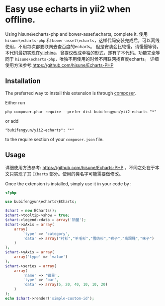 Easy use echarts in yii2 when offline.
======================================
Using hisune\echarts-php and bower-asset\echarts, complete it.
使用 `hisune\echarts-php` 和 `bower-asset\echarts`，这样代码安装完成后，可以离线使用，不用每次都要联网去查百度的echarts。
但是安装会比较慢，请慢慢等待。
本代码最初实现在[yiichina](http://www.yiichina.com/tutorial/503)，曾提议改成单独的形式，遂有了本代码。功能完全等同于 `hisune\echarts-php`，唯独不用使用的时候不用联网找百度echarts。
详细使用方法参考:https://github.com/hisune/Echarts-PHP

Installation
------------

The preferred way to install this extension is through [composer](http://getcomposer.org/download/).

Either run

```
php composer.phar require --prefer-dist bubifengyun/yii2-echarts "*"
```

or add

```
"bubifengyun/yii2-echarts": "*"
```

to the require section of your `composer.json` file.


Usage
-----

详细使用方法参考: https://github.com/hisune/Echarts-PHP 。不同之处在于本文只实现了其 `ECharts` 部分。使用的类名字可能需要做修改。

Once the extension is installed, simply use it in your code by  :

```php
<?php

use bubifengyun\echarts\ECharts;

$chart = new ECharts();
$chart->tooltip->show = true;
$chart->legend->data = array('销量');
$chart->xAxis = array(
    array(
        'type' => 'category',
        'data' => array("衬衫","羊毛衫","雪纺衫","裤子","高跟鞋","袜子")
    )
);
$chart->yAxis = array(
    array('type' => 'value')
);
$chart->series = array(
    array(
        'name' => '销量',
        'type' => 'bar',
        'data' => array(5, 20, 40, 10, 10, 20)
    )
);
echo $chart->render('simple-custom-id');

```

